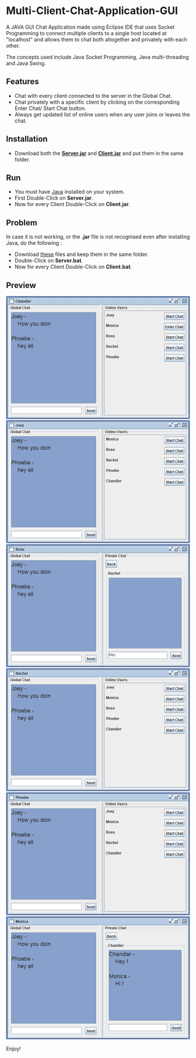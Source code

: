 # Multi-Client-Chat-Application-GUI
A JAVA GUI Chat Application made using Eclipse IDE that uses Socket Programming to connect multiple clients to a single host located at "localhost" and allows them to chat both altogether and privately with each other.

The concepts used include Java Socket Programming, Java multi-threading and Java Swing.
## Features
- Chat with every client connected to the server in the Global Chat.
- Chat privately with a specific client by clicking on the corresponding Enter Chat/ Start Chat button.
- Always get updated list of online users when any user joins or leaves the chat.
## Installation
- Download both the [**Server.jar**](https://github.com/misraVaibhav/Multi-Client-Chat-Application-GUI/raw/main/Server.jar) and [**Client.jar**](https://github.com/misraVaibhav/Multi-Client-Chat-Application-GUI/raw/main/Client.jar) and put them in the same folder.
## Run
- You must have [Java](https://www.java.com/en/download/) installed on your system.
- First Double-Click on **Server.jar**. 
- Now for every Client Double-Click on **Client.jar**.
## Problem
In case it is not working, or the **.jar** file is not recognised even after installing Java, do the following :
- Download [these](https://www.dropbox.com/sh/yf3hqnhgb4u0d5y/AABw9qD-7ucCr7Lrv5Yc2cLSa?dl=0) files and keep them in the same folder.
- Double-Click on **Server.bat**.
- Now for every Client Double-Click on **Client.bat**.
## Preview
![Chandler](https://github.com/misraVaibhav/Multi-Client-Chat-Application-GUI/blob/main/Images/Chandler.png)
![Joey](https://github.com/misraVaibhav/Multi-Client-Chat-Application-GUI/blob/main/Images/Joey.png)
![Ross](https://github.com/misraVaibhav/Multi-Client-Chat-Application-GUI/blob/main/Images/Ross.png)
![Rachel](https://github.com/misraVaibhav/Multi-Client-Chat-Application-GUI/blob/main/Images/Rachel.png)
![Phoebe](https://github.com/misraVaibhav/Multi-Client-Chat-Application-GUI/blob/main/Images/Phoebe.png)
![Monica](https://github.com/misraVaibhav/Multi-Client-Chat-Application-GUI/blob/main/Images/Monica.png)

Enjoy!

